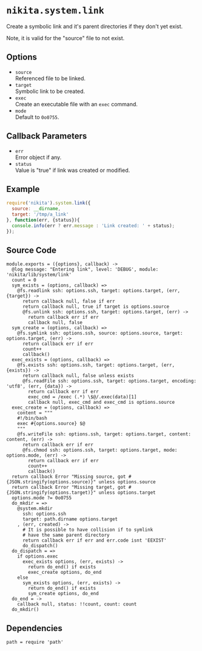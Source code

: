 
# `nikita.system.link`

Create a symbolic link and it's parent directories if they don't yet
exist.

Note, it is valid for the "source" file to not exist.

## Options

* `source`   
  Referenced file to be linked.   
* `target`   
  Symbolic link to be created.   
* `exec`   
  Create an executable file with an `exec` command.   
* `mode`   
  Default to `0o0755`.   

## Callback Parameters

* `err`   
  Error object if any.   
* `status`   
  Value is "true" if link was created or modified.   

## Example

```js
require('nikita').system.link({
  source: __dirname,
  target: '/tmp/a_link'
}, function(err, {status}){
  console.info(err ? err.message : 'Link created: ' + status);
});
```

## Source Code

    module.exports = ({options}, callback) ->
      @log message: "Entering link", level: 'DEBUG', module: 'nikita/lib/system/link'
      count = 0
      sym_exists = (options, callback) =>
        @fs.readlink ssh: options.ssh, target: options.target, (err, {target}) ->
          return callback null, false if err
          return callback null, true if target is options.source
          @fs.unlink ssh: options.ssh, target: options.target, (err) ->
            return callback err if err
            callback null, false
      sym_create = (options, callback) =>
        @fs.symlink ssh: options.ssh, source: options.source, target: options.target, (err) ->
          return callback err if err
          count++
          callback()
      exec_exists = (options, callback) =>
        @fs.exists ssh: options.ssh, target: options.target, (err, {exists}) ->
          return callback null, false unless exists
          @fs.readFile ssh: options.ssh, target: options.target, encoding: 'utf8', (err, {data}) ->
            return callback err if err
            exec_cmd = /exec (.*) \$@/.exec(data)[1]
            callback null, exec_cmd and exec_cmd is options.source
      exec_create = (options, callback) =>
        content = """
        #!/bin/bash
        exec #{options.source} $@
        """
        @fs.writeFile ssh: options.ssh, target: options.target, content: content, (err) ->
          return callback err if err
          @fs.chmod ssh: options.ssh, target: options.target, mode: options.mode, (err) ->
            return callback err if err
            count++
            callback()
      return callback Error "Missing source, got #{JSON.stringify(options.source)}" unless options.source
      return callback Error "Missing target, got #{JSON.stringify(options.target)}" unless options.target
      options.mode ?= 0o0755
      do_mkdir = =>
        @system.mkdir
          ssh: options.ssh
          target: path.dirname options.target
        , (err, created) ->
          # It is possible to have collision if to symlink
          # have the same parent directory
          return callback err if err and err.code isnt 'EEXIST'
          do_dispatch()
      do_dispatch = =>
        if options.exec
          exec_exists options, (err, exists) ->
            return do_end() if exists
            exec_create options, do_end
        else
          sym_exists options, (err, exists) ->
            return do_end() if exists
            sym_create options, do_end
      do_end = ->
        callback null, status: !!count, count: count
      do_mkdir()

## Dependencies

    path = require 'path'
